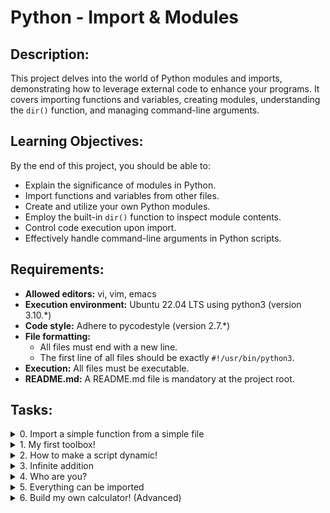 # Python - Import & Modules

## Description:

This project delves into the world of Python modules and imports, demonstrating how to leverage external code to enhance your programs. It covers importing functions and variables, creating modules, understanding the `dir()` function, and managing command-line arguments.

## Learning Objectives:

By the end of this project, you should be able to:

- Explain the significance of modules in Python.
- Import functions and variables from other files.
- Create and utilize your own Python modules.
- Employ the built-in `dir()` function to inspect module contents.
- Control code execution upon import.
- Effectively handle command-line arguments in Python scripts.

## Requirements:

- **Allowed editors:** vi, vim, emacs
- **Execution environment:** Ubuntu 22.04 LTS using python3 (version 3.10.\*)
- **Code style:** Adhere to pycodestyle (version 2.7.\*)
- **File formatting:**
  - All files must end with a new line.
  - The first line of all files should be exactly `#!/usr/bin/python3`.
- **Execution:** All files must be executable.
- **README.md:** A README.md file is mandatory at the project root.

## Tasks:

<details>
<summary>0. Import a simple function from a simple file</summary>

**Description:**
Write a program that imports the function `def add(a, b):` from the file `add_0.py` and prints the result of the addition 1 + 2 = 3.

**Instructions:**

- You have to use the `print` function with string format to display integers.
- Assign:
  - The value 1 to a variable called `a`
  - The value 2 to a variable called `b`
  - Use these variables as arguments when calling the `add` and `print` functions.
- Define `a` and `b` in separate lines: `a = 1` and `b = 2`
- Your program should print: `<a value> + <b value> = <add(a, b) value>` followed by a new line.
- You can only use the word `add_0` once in your code.
- Do not use `*` for importing or `__import__`.
- Your code should not be executed when imported (use `__import__`, if necessary).

**Example:**

Use code with caution (opens in a new window)
Copy code
guillaume@ubuntu:~$ ./0-add.py
1 + 2 = 3

</details>

<details>
<summary>1. My first toolbox!</summary>

**Description:**
Write a program that imports functions from the file `calculator_1.py`, does some Maths, and prints the result.

**Instructions:**

- Do not use the `print` function (with string format to display integers) more than 4 times.
- Define:
  - The value 10 to a variable `a`
  - The value 5 to a variable `b`
  - Use these two variables only as arguments when calling functions (including `print`).
- Define `a` and `b` in separate lines: `a = 10` and `b = 5`
- Your program should call each of the imported functions.
- The word `calculator_1` should be used only once in your file.
- Do not use `*` for importing or `__import__`.
- Your code should not be executed when imported.

**Example:**

guillaume@ubuntu:~$ ./1-calculation.py
10 + 5 = 15
10 - 5 = 5
10 \* 5 = 50
10 / 5 = 2

</details>

<details>
<summary>2. How to make a script dynamic!</summary>

**Description:**
Write a program that prints the number of and the list of its arguments.

**Instructions:**

- The output should be:
  - Number of argument(s) followed by "argument" (if the number is one) or "arguments" (otherwise), followed by
  - ":" (or "." if no arguments were passed) followed by
  - a new line, followed by (if at least one argument),
  - one line per argument:
    - the position of the argument (starting at 1) followed by ":", followed by the argument value and a new line
- Your code should not be executed when imported
- The number of elements of `argv` can be retrieved by using: `len(argv)`

**Example:**

guillaume@ubuntu:~$ ./2-args.py
0 arguments.
guillaume@ubuntu:~$ ./2-args.py Hello
1 argument:
1: Hello
guillaume@ubuntu:~$ ./2-args.py Hello Welcome To The Best School
6 arguments:
1: Hello
2: Welcome
3: To
4: The
5: Best
6: School

</details>

<details>
<summary>3. Infinite addition</summary>

**Description:**
Write a program that prints the result of the addition of all arguments.

**Instructions:**

- The output should be the result of the addition of all arguments, followed by a new line.
- You can cast arguments into integers by using `int()` (you can assume that all arguments can be casted into integers).
- Your code should not be executed when imported.
- Your program should also handle big numbers.

**Example:**

guillaume@ubuntu:~$ ./3-infinite_add.py
0
guillaume@ubuntu:~$ ./3-infinite_add.py 79 10
89
guillaume@ubuntu:~$ ./3-infinite_add.py 79 10 -40 -300 89
-162

</details>

<details>
<summary>4. Who are you?</summary>

**Description:**
Write a program that prints all the names defined by the compiled module `hidden_4.pyc`.

**Instructions:**

- This task must be done on the sandbox only.
- File `4-hidden_discovery.py` must be located in the folder `/tmp/`.
- You should print one name per line, in alpha order.
- You should print only names that do not start with `__`.
- Your code should not be executed when imported.

**Example:**

guillaume@ubuntu:/tmp$ ./4-hidden_discovery.py | sort
my_secret_santa
print_hidden
print_school

</details>

<details>
<summary>5. Everything can be imported</summary>

**Description:**
Write a program that imports the variable `a` from the file `variable_load_5.py` and prints its value.

**Instructions:**

- You are not allowed to use `*` for importing or `__import__`.
- Your code should not be executed when imported.

**Example:**

guillaume@ubuntu:~$ cat variable_load_5.py
#!/usr/bin/python3
a = 98
"""Simple variable
"""
guillaume@ubuntu:~$ ./5-variable_load.py
98

</details>

<details>
<summary>6. Build my own calculator! (Advanced)</summary>

**Description:**
Write a program that imports all functions from the file `calculator_1.py` and handles basic operations.

**Instructions:**

- Usage: `./100-my_calculator.py a operator b`
  - If the number of arguments is not 3, your program has to:
    - Print `Usage: ./100-my_calculator.py <a> <operator> <b>` followed by a new line
    - Exit with the value 1
  - `operator` can be:
    - `+` for addition
    - `-` for subtraction
    - `*` for multiplication
    - `/` for division
  - If the operator is not one of the above:
    - Print `Unknown operator. Available operators: +, -, * and /` followed by a new line
    - Exit with the value 1
  - You can cast `a` and `b` into integers by using `int()` (you can assume that all arguments will be castable into integers)
  - The result should be printed like this: `<a> <operator> <b> = <result>`, followed by a new line

**Example:**

guillaume@ubuntu:~$ ./100-my_calculator.py\
Usage: ./100-my_calculator.py <a> <operator> <b>\
guillaume@ubuntu:~$ ./100-my_calculator.py 3 + 5\
3 + 5 = 8\
guillaume@ubuntu:~$ ./100-my_calculator.py 3 H 5\
Unknown operator. Available operators: +, -, \* and /

</details>

</details>
